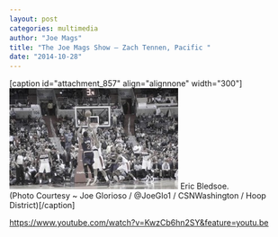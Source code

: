 ```yaml
---
layout: post
categories: multimedia
author: "Joe Mags"
title: "The Joe Mags Show — Zach Tennen, Pacific "
date: "2014-10-28"
---
```


\[caption id="attachment\_857" align="alignnone" width="300"\][![Eric Bledsoe. (Photo Courtesy ~ Joe Glorioso / @JoeGlo1 / CSNWashington / Hoop District)](/img/Bledsoe.Suns_-300x180.jpg)](http://www.thehighscreen.com/wp-content/uploads/2014/09/Bledsoe.Suns_-e1414351146664.jpg) Eric Bledsoe.  
(Photo Courtesy ~ Joe Glorioso / @JoeGlo1 / CSNWashington / Hoop District)\[/caption\]

https://www.youtube.com/watch?v=KwzCb6hn2SY&feature=youtu.be

